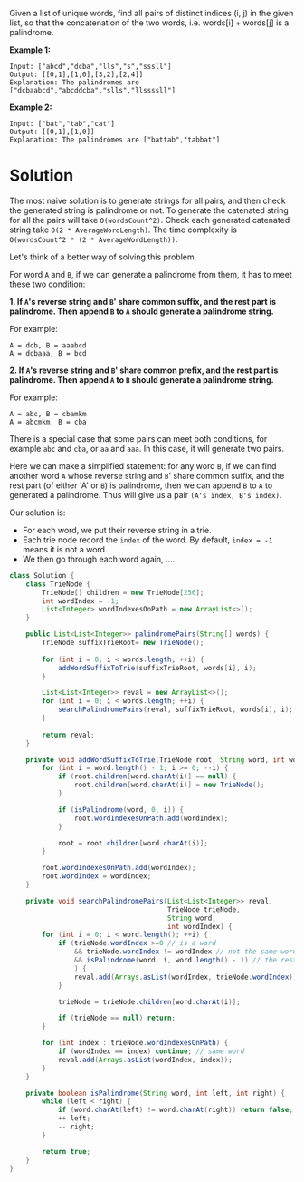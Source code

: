 Given a list of unique words, find all pairs of distinct indices (i, j) in the given list, so that the concatenation of the two words, i.e. words[i] + words[j] is a palindrome.

__Example 1:__

```
Input: ["abcd","dcba","lls","s","sssll"]
Output: [[0,1],[1,0],[3,2],[2,4]] 
Explanation: The palindromes are ["dcbaabcd","abcddcba","slls","llssssll"]
```

__Example 2:__

```
Input: ["bat","tab","cat"]
Output: [[0,1],[1,0]] 
Explanation: The palindromes are ["battab","tabbat"]
```

# Solution

The most naive solution is to generate strings for all pairs, and then check the generated string is palindrome or not. To generate the catenated string for all the pairs will take `O(wordsCount^2)`. Check each generated catenated string take `O(2 * AverageWordLength)`. The time complexity is `O(wordsCount^2 * (2 * AverageWordLength))`.

Let's think of a better way of solving this problem.

For word `A` and `B`, if we can generate a palindrome from them, it has to meet these two condition:

__1. If `A`'s reverse string and `B`' share common suffix, and the rest part is palindrome. Then append `B` to `A` should generate a palindrome string.__

For example:

```
A = dcb, B = aaabcd
A = dcbaaa, B = bcd
```

__2. If `A`'s reverse string and `B`' share common prefix, and the rest part is palindrome. Then append `A` to `B` should generate a palindrome string.__

For example:

```
A = abc, B = cbamkm
A = abcmkm, B = cba
```

There is a special case that some pairs can meet both conditions, for example `abc` and `cba`, or `aa` and `aaa`. In this case, it will generate two pairs.

Here we can make a simplified statement: for any word `B`, if we can find another word `A` whose reverse string and `B`' share common suffix, and the rest part (of either 'A' or `B`) is palindrome, then we can append `B` to `A` to generated a palindrome. Thus will give us a pair `(A's index, B's index)`.

Our solution is:

* For each word, we put their reverse string in a trie.
* Each trie node record the `index` of the word. By default, `index = -1` means it is not a word.
* We then go through each word again, ....


```java
class Solution {
    class TrieNode {
        TrieNode[] children = new TrieNode[256];
        int wordIndex = -1;
        List<Integer> wordIndexesOnPath = new ArrayList<>();
    }

    public List<List<Integer>> palindromePairs(String[] words) {
        TrieNode suffixTrieRoot= new TrieNode();
        
        for (int i = 0; i < words.length; ++i) {
            addWordSuffixToTrie(suffixTrieRoot, words[i], i);
        }

        List<List<Integer>> reval = new ArrayList<>();
        for (int i = 0; i < words.length; ++i) {
            searchPalindromePairs(reval, suffixTrieRoot, words[i], i);
        }
        
        return reval;
    }

    private void addWordSuffixToTrie(TrieNode root, String word, int wordIndex) {
        for (int i = word.length() - 1; i >= 0; --i) {
            if (root.children[word.charAt(i)] == null) {
                root.children[word.charAt(i)] = new TrieNode();
            }

            if (isPalindrome(word, 0, i)) {
                root.wordIndexesOnPath.add(wordIndex);
            }

            root = root.children[word.charAt(i)];
        }

        root.wordIndexesOnPath.add(wordIndex);
        root.wordIndex = wordIndex;
    }

    private void searchPalindromePairs(List<List<Integer>> reval,
                                       TrieNode trieNode,
                                       String word,
                                       int wordIndex) {
        for (int i = 0; i < word.length(); ++i) {
            if (trieNode.wordIndex >=0 // is a word
                && trieNode.wordIndex != wordIndex // not the same word
                && isPalindrome(word, i, word.length() - 1) // the rest substring of the word is palindrome
                ) {
                reval.add(Arrays.asList(wordIndex, trieNode.wordIndex));
            }

            trieNode = trieNode.children[word.charAt(i)];

            if (trieNode == null) return;
        }

        for (int index : trieNode.wordIndexesOnPath) {
            if (wordIndex == index) continue; // same word
            reval.add(Arrays.asList(wordIndex, index));
        }
    }

    private boolean isPalindrome(String word, int left, int right) {
        while (left < right) {
            if (word.charAt(left) != word.charAt(right)) return false;
            ++ left;
            -- right;
        }

        return true;
    }
}
```

